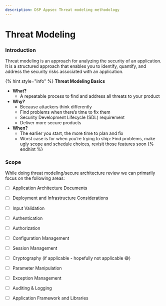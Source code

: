 ```yaml
---
description: DSP Appsec Threat modeling methodology
---
```


# Threat Modeling

### Introduction

Threat modeling is an approach for analyzing the security of an application. It is a structured approach that enables you to identify, quantify, and address the security risks associated with an application. 

{% hint style="info" %}
   **Threat Modeling Basics**

* **What?** 
  * A repeatable process to find and address all threats to your product  
* **Why?**  
  * Because attackers think differently
  * Find problems when there’s time to fix them 
  * Security Development Lifecycle \(SDL\) requirement 
  * Deliver more secure products 
* **When?** 
  * The earlier you start, the more time to plan and fix 
  * Worst case is for when you’re trying to ship: Find problems, make ugly scope and schedule choices, revisit those features soon
{% endhint %}

### Scope

While doing threat modeling/secure architecture review we can primarily focus on the following areas:

* [ ]  Application Architecture Documents
* [ ]  Deployment and Infrastructure Considerations
* [ ]  Input Validation
* [ ]  Authentication
* [ ]  Authorization
* [ ]  Configuration Management
* [ ]  Session Management
* [ ]  Cryptography \(if applicable - hopefully not applicable 😅\)  
* [ ]  Parameter Manipulation
* [ ]  Exception Management
* [ ]  Auditing & Logging
* [ ]  Application Framework and Libraries









